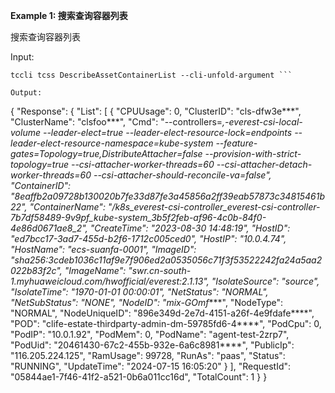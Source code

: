 **Example 1: 搜索查询容器列表**

搜索查询容器列表

Input: 

```
tccli tcss DescribeAssetContainerList --cli-unfold-argument ```

Output: 
```
{
    "Response": {
        "List": [
            {
                "CPUUsage": 0,
                "ClusterID": "cls-dfw3e***",
                "ClusterName": "clsfoo***",
                "Cmd": "--controllers=*,-everest-csi-local-volume --leader-elect=true --leader-elect-resource-lock=endpoints --leader-elect-resource-namespace=kube-system --feature-gates=Topology=true,DistributeAttacher=false --provision-with-strict-topology=true --csi-attacher-worker-threads=60 --csi-attacher-detach-worker-threads=60 --csi-attacher-should-reconcile-va=false",
                "ContainerID": "8eaffb2a09728b130020b7fe33d87fe3a45856a2ff39eab57873c34815461b22",
                "ContainerName": "/k8s_everest-csi-controller_everest-csi-controller-7b7df58489-9v9pf_kube-system_3b5f2feb-af96-4c0b-84f0-4e86d0671ae8_2",
                "CreateTime": "2023-08-30 14:48:19",
                "HostID": "ed7bcc17-3ad7-455d-b2f6-1712c005ced0",
                "HostIP": "10.0.4.74",
                "HostName": "ecs-suanfa-0001",
                "ImageID": "sha256:3cdeb1036c11af9e7f906ed2a0535056c71f3f53522242fa24a5aa2022b83f2c",
                "ImageName": "swr.cn-south-1.myhuaweicloud.com/hwofficial/everest:2.1.13",
                "IsolateSource": "source",
                "IsolateTime": "1970-01-01 00:00:01",
                "NetStatus": "NORMAL",
                "NetSubStatus": "NONE",
                "NodeID": "mix-GOmf****",
                "NodeType": "NORMAL",
                "NodeUniqueID": "896e349d-2e7d-4151-a26f-4e9fdafe****",
                "POD": "clife-estate-thirdparty-admin-dm-59785fd6-4****",
                "PodCpu": 0,
                "PodIP": "10.0.1.92",
                "PodMem": 0,
                "PodName": "agent-test-2zrp7",
                "PodUid": "20461430-67c2-455b-932e-6a6c8981****",
                "PublicIp": "116.205.224.125",
                "RamUsage": 99728,
                "RunAs": "paas",
                "Status": "RUNNING",
                "UpdateTime": "2024-07-15 16:05:20"
            }
        ],
        "RequestId": "05844ae1-7f46-41f2-a521-0b6a011cc16d",
        "TotalCount": 1
    }
}
```

